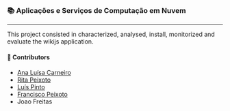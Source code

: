 ### :books: Aplicações e Serviços de Computação em Nuvem
***

This project consisted in characterized, analysed, install, monitorized and evaluate the wikijs application. 

#### :handshake: Contributors 
- [Ana Luísa Carneiro](https://github.com/Analucar)
- [Rita Peixoto](https://github.com/rita-peixoto)
- [Luís Pinto](https://github.com/L-Pinto)
- [Francisco Peixoto](https://github.com/eramsodoiseuros)
- Joao Freitas
